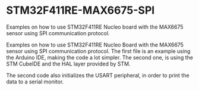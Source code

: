 # STM32F411RE-MAX6675-SPI
Examples on how to use STM32F411RE Nucleo board with the MAX6675 sensor using SPI communication protocol.

Examples on how to use STM32F411RE Nucleo Board with the MAX6675 sensor using SPI communication protocol. The first file is an example using the Arduino IDE, making the code a lot simpler. The second one, is using the STM CubeIDE and the HAL layer provided by STM.

The second code also initializes the USART peripheral, in order to print the data to a serial monitor. 
